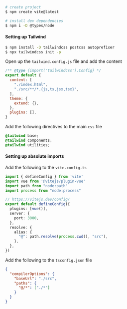 
```bash
# create project
$ npm create vite@latest

# install dev dependencies
$ npm i -D @types/node
```

#### Setting up Tailwind

```bash
$ npm install -D tailwindcss postcss autoprefixer
$ npx tailwindcss init -p
```

Open up the `tailwind.config.js` file and add the content

```js
/** @type {import('tailwindcss').Config} */
export default {
  content: [
    "./index.html",
    "./src/**/*.{js,ts,jsx,tsx}",
  ],
  theme: {
    extend: {},
  },
  plugins: [],
}
```

Add the following directives to the main `css` file

```css
@tailwind base;
@tailwind components;
@tailwind utilities;
```


#### Setting up absolute imports

Add the following to the `vite.config.ts`

```ts
import { defineConfig } from 'vite'
import vue from '@vitejs/plugin-vue'
import path from "node:path"
import process from "node:process"

// https://vitejs.dev/config/
export default defineConfig({
  plugins: [vue()],
  server: {
    port: 3000,
  },
  resolve: {
    alias: {
      "@": path.resolve(process.cwd(), "src"),
    },
  },
})
```

Add the following to the `tsconfig.json` file

```json
{
  "compilerOptions": {
    "baseUrl": "./src",
    "paths": {
      "@/*": ["./*"]
    }
  }
}
```